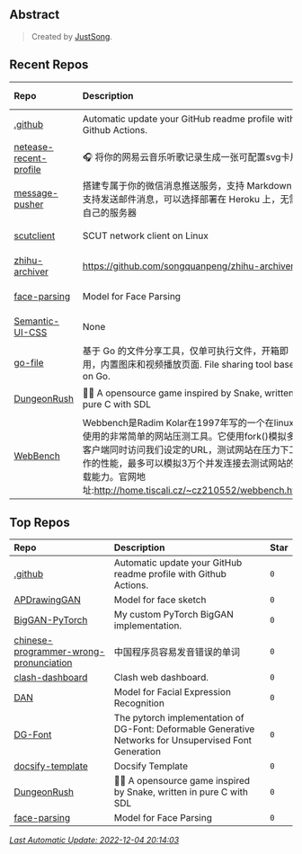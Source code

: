 ## Abstract
> Created by [JustSong](https://github.com/songquanpeng).

## Recent Repos
|Repo|Description|Last Update|
|:--|:--|:--|
|[.github](https://github.com/justsong-lab/.github)|Automatic update your GitHub readme profile with Github Actions.|`2022-11-27 20:13:42`|
|[netease-recent-profile](https://github.com/justsong-lab/netease-recent-profile)|🎧 将你的网易云音乐听歌记录生成一张可配置svg卡片|`2022-11-16 10:11:11`|
|[message-pusher](https://github.com/justsong-lab/message-pusher)|搭建专属于你的微信消息推送服务，支持 Markdown，支持发送邮件消息，可以选择部署在 Heroku 上，无需自己的服务器|`2022-11-11 22:32:27`|
|[scutclient](https://github.com/justsong-lab/scutclient)|SCUT network client on Linux|`2022-10-13 20:38:21`|
|[zhihu-archiver](https://github.com/justsong-lab/zhihu-archiver)|https://github.com/songquanpeng/zhihu-archiver|`2022-10-10 10:39:52`|
|[face-parsing](https://github.com/justsong-lab/face-parsing)|Model for Face Parsing|`2022-09-08 16:50:23`|
|[Semantic-UI-CSS](https://github.com/justsong-lab/Semantic-UI-CSS)|None|`2022-08-21 02:59:10`|
|[go-file](https://github.com/justsong-lab/go-file)|基于 Go 的文件分享工具，仅单可执行文件，开箱即用，内置图床和视频播放页面. File sharing tool based on Go.|`2022-08-19 09:54:27`|
|[DungeonRush](https://github.com/justsong-lab/DungeonRush)|👾🐍 A opensource game inspired by Snake, written in pure C with SDL|`2022-08-18 23:39:54`|
|[WebBench](https://github.com/justsong-lab/WebBench)|Webbench是Radim Kolar在1997年写的一个在linux下使用的非常简单的网站压测工具。它使用fork()模拟多个客户端同时访问我们设定的URL，测试网站在压力下工作的性能，最多可以模拟3万个并发连接去测试网站的负载能力。官网地址:http://home.tiscali.cz/~cz210552/webbench.html|`2022-07-23 22:30:15`|

## Top Repos
|Repo|Description|Star|
|:--|:--|:--|
|[.github](https://github.com/justsong-lab/.github)|Automatic update your GitHub readme profile with Github Actions.|`0`|
|[APDrawingGAN](https://github.com/justsong-lab/APDrawingGAN)|Model for face sketch|`0`|
|[BigGAN-PyTorch](https://github.com/justsong-lab/BigGAN-PyTorch)|My custom PyTorch BigGAN implementation.|`0`|
|[chinese-programmer-wrong-pronunciation](https://github.com/justsong-lab/chinese-programmer-wrong-pronunciation)|中国程序员容易发音错误的单词|`0`|
|[clash-dashboard](https://github.com/justsong-lab/clash-dashboard)|Clash web dashboard.|`0`|
|[DAN](https://github.com/justsong-lab/DAN)|Model for Facial Expression Recognition|`0`|
|[DG-Font](https://github.com/justsong-lab/DG-Font)|The pytorch implementation of  DG-Font: Deformable Generative Networks for Unsupervised Font Generation|`0`|
|[docsify-template](https://github.com/justsong-lab/docsify-template)|Docsify Template|`0`|
|[DungeonRush](https://github.com/justsong-lab/DungeonRush)|👾🐍 A opensource game inspired by Snake, written in pure C with SDL|`0`|
|[face-parsing](https://github.com/justsong-lab/face-parsing)|Model for Face Parsing|`0`|



*[Last Automatic Update: 2022-12-04 20:14:03](https://github.com/justsong-lab/.github)*
